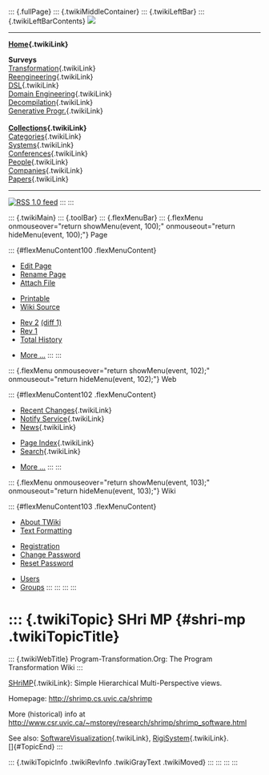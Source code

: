 ::: {.fullPage}
::: {.twikiMiddleContainer}
::: {.twikiLeftBar}
::: {.twikiLeftBarContents}
![](../pub/transformation.gif)

------------------------------------------------------------------------

**[Home](WebHome){.twikiLink}**

**Surveys**\
[Transformation](ProgramTransformation){.twikiLink}\
[Reengineering](ReengineeringWiki){.twikiLink}\
[DSL](DomainSpecificLanguages){.twikiLink}\
[Domain Engineering](DomainEngineering){.twikiLink}\
[Decompilation](DeCompilation){.twikiLink}\
[Generative Progr.](GenerativeProgrammingWiki){.twikiLink}\
\
**[Collections](CategoryCollection){.twikiLink}**\
[Categories](CategoryCategory){.twikiLink}\
[Systems](TransformationSystems){.twikiLink}\
[Conferences](TransformationConferences){.twikiLink}\
[People](TransformationPeople){.twikiLink}\
[Companies](TransformationCompanies){.twikiLink}\
[Papers](CategoryPaper){.twikiLink}

------------------------------------------------------------------------

[![](../pub/rss.gif "RSS 1.0 feed")](WebRss@skin=rss)
:::
:::

::: {.twikiMain}
::: {.toolBar}
::: {.flexMenuBar}
::: {.flexMenu onmouseover="return showMenu(event, 100);" onmouseout="return hideMenu(event, 100);"}
Page

::: {#flexMenuContent100 .flexMenuContent}
-   [Edit
    Page](http://www.program-transformation.org/edit/Transform/SHriMP?t=1536826561)
-   [Rename
    Page](http://www.program-transformation.org/rename/Transform/SHriMP)
-   [Attach
    File](http://www.program-transformation.org/attach/Transform/SHriMP)

<!-- -->

-   [Printable](http://www.program-transformation.org/view/Transform/SHriMP?skin=print.pattern)
-   [Wiki
    Source](http://www.program-transformation.org/view/Transform/SHriMP?skin=text&raw=on&contenttype=text/plain)

<!-- -->

-   [Rev
    2](http://www.program-transformation.org/view/Transform/SHriMP?rev=1.2)
    [(diff 1)](http://www.program-transformation.org/rdiff/Transform/SHriMP?rev1=1.2&rev2=1.1)
-   [Rev
    1](http://www.program-transformation.org/view/Transform/SHriMP?rev=1.1)
-   [Total
    History](http://www.program-transformation.org/rdiff/Transform/SHriMP)

<!-- -->

-   [More
    \...](http://www.program-transformation.org/oops/Transform/SHriMP?template=oopsmore&param1=1.2&param2=1.2)
:::
:::

::: {.flexMenu onmouseover="return showMenu(event, 102);" onmouseout="return hideMenu(event, 102);"}
Web

::: {#flexMenuContent102 .flexMenuContent}
-   [Recent Changes](WebChanges){.twikiLink}
-   [Notify Service](WebNotify){.twikiLink}
-   [News](WebNews){.twikiLink}

<!-- -->

-   [Page Index](WebIndex){.twikiLink}
-   [Search](WebSearch){.twikiLink}

<!-- -->

-   [More
    \...](http://www.program-transformation.org/oops/Transform/SHriMP?template=oopsmore&param1=1.2&param2=1.2)
:::
:::

::: {.flexMenu onmouseover="return showMenu(event, 103);" onmouseout="return hideMenu(event, 103);"}
Wiki

::: {#flexMenuContent103 .flexMenuContent}
-   [About
    TWiki](http://www.program-transformation.org/view/TWiki/WebHome)
-   [Text
    Formatting](http://www.program-transformation.org/view/TWiki/TextFormattingRules)

<!-- -->

-   [Registration](http://www.program-transformation.org/view/TWiki/TWikiRegistration)
-   [Change
    Password](http://www.program-transformation.org/view/TWiki/ChangePassword)
-   [Reset
    Password](http://www.program-transformation.org/view/TWiki/ResetPassword)

<!-- -->

-   [Users](http://www.program-transformation.org/view/Main/TWikiUsers)
-   [Groups](http://www.program-transformation.org/view/Main/TWikiGroups)
:::
:::
:::
:::

::: {.twikiTopic}
SHri MP {#shri-mp .twikiTopicTitle}
=======

::: {.twikiWebTitle}
Program-Transformation.Org: The Program Transformation Wiki
:::

[SHriMP](SHriMP){.twikiLink}: Simple Hierarchical Multi-Perspective
views.

Homepage: <http://shrimp.cs.uvic.ca/shrimp>

More (historical) info at
<http://www.csr.uvic.ca/~mstorey/research/shrimp/shrimp_software.html>

See also: [SoftwareVisualization](SoftwareVisualization){.twikiLink},
[RigiSystem](RigiSystem){.twikiLink}.\
[]{#TopicEnd}
:::

::: {.twikiTopicInfo .twikiRevInfo .twikiGrayText .twikiMoved}
:::
:::
:::
:::
